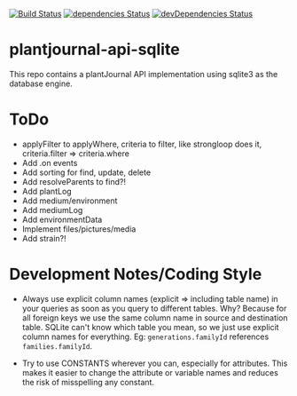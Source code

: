 [![Build Status](https://travis-ci.org/Nostradamos/plantjournal-api-sqlite.svg?branch=master)](https://travis-ci.org/Nostradamos/plantjournal-api-sqlite)
[![dependencies Status](https://david-dm.org/Nostradamos/plantjournal/status.svg)](https://david-dm.org/Nostradamos/plantjournal) [![devDependencies Status](https://david-dm.org/Nostradamos/plantjournal-api-sqlite/dev-status.svg)](https://david-dm.org/Nostradamos/plantjournal?type=dev)

plantjournal-api-sqlite
=======================

This repo contains a plantJournal API implementation using sqlite3 as the database engine.


ToDo
=====
* applyFilter to applyWhere, criteria to filter, like strongloop does it, criteria.filter => criteria.where
* Add .on events
* Add sorting for find, update, delete
* Add resolveParents to find?!
* Add plantLog
* Add medium/environment
* Add mediumLog
* Add environmentData
* Implement files/pictures/media
* Add strain?!

Development Notes/Coding Style
==============================

* Always use explicit column names (explicit => including table name) in your queries as soon as you query to different tables. Why? Because for all foreign keys we use the same column name in source and destination table. SQLite can't know which table you mean, so we just use explicit column names for everything. Eg: `generations.familyId` references `families.familyId`.

* Try to use CONSTANTS wherever you can, especially for attributes. This makes it easier to change the attribute or variable names and reduces the risk of misspelling any constant.
